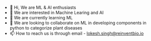- 👋 Hi, We are ML & AI enthusiasts 
- 👀 We are interested in Machine Learing and AI
- 🌱 We are currently learning ML
- 💞️ We are looking to collaborate on ML in developing components in python to categorize plant diseases 
- 📫 How to reach us is through email - lokesh.singh@reinventbio.io

<!---
lokeshVsingh/lokeshVsingh is a ✨ special ✨ repository because its `README.md` (this file) appears on your GitHub profile.
You can click the Preview link to take a look at your changes.
--->
